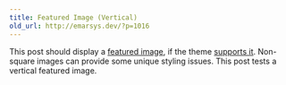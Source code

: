 ```yaml
---
title: Featured Image (Vertical)
old_url: http://emarsys.dev/?p=1016
---
```

This post should display a [featured image](http://en.support.wordpress.com/featured-images/#setting-a-featured-image "Featured Images"), if the theme [supports it](http://codex.wordpress.org/Post_Thumbnails "Post Thumbnails"). Non-square images can provide some unique styling issues. This post tests a vertical featured image.